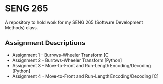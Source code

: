 # SENG 265
A repository to hold work for my SENG 265 (Software Development Methods) class.

## Assignment Descriptions
* Assignment 1 - Burrows-Wheeler Transform [C]
* Assignment 2 - Burrows-Wheeler Transform [Python]
* Assignment 3 - Move-to-Front and Run-Length Encoding/Decoding [Python]
* Assignment 4 - Move-to-Front and Run-Length Encoding/Decoding [C]
